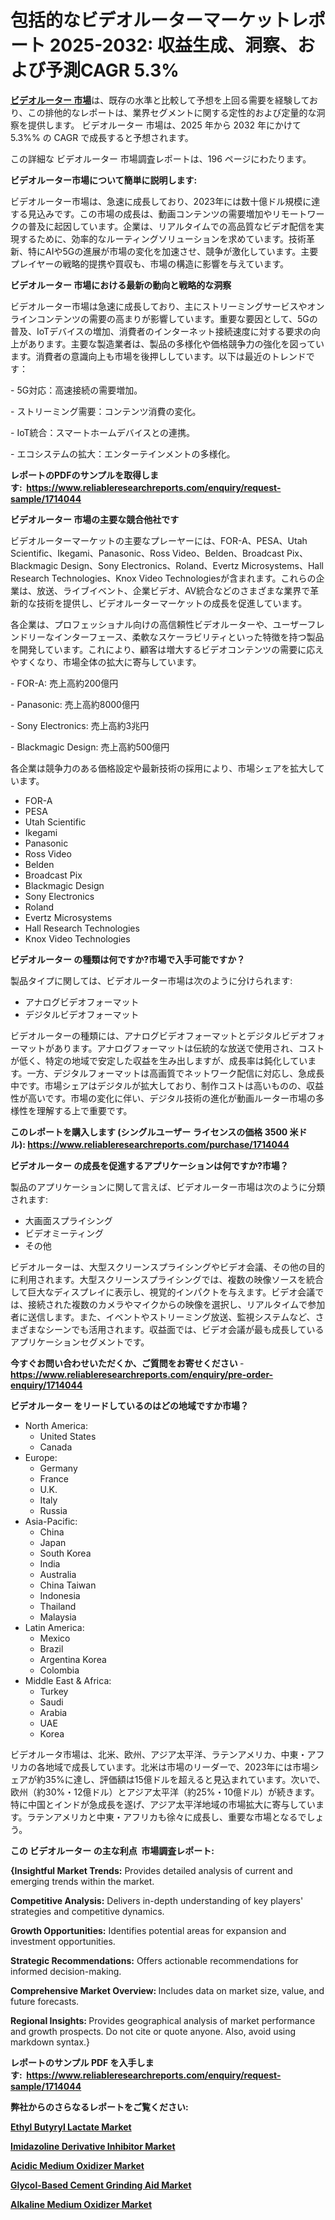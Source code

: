 <p><h1>包括的なビデオルーターマーケットレポート 2025-2032: 収益生成、洞察、および予測CAGR 5.3%</h1></p><p data-sourcepos="1:1-1:157"><strong><a href="https://www.reliableresearchreports.com/video-router-r1714044?utm_campaign=110&utm_medium=36&utm_source=Github&utm_content=ia&utm_term=03022025&utm_id=video-router">ビデオルーター 市場</a></strong>は、既存の水準と比較して予想を上回る需要を経験しており、この排他的なレポートは、業界セグメントに関する定性的および定量的な洞察を提供します。 ビデオルーター 市場は、2025 年から 2032 年にかけて 5.3%% の CAGR で成長すると予想されます。</p>
<p data-sourcepos="3:1-3:50">この詳細な ビデオルーター 市場調査レポートは、196 ページにわたります。</p>
<p><strong>ビデオルーター市場について簡単に説明します:</strong></p>
<p><p>ビデオルーター市場は、急速に成長しており、2023年には数十億ドル規模に達する見込みです。この市場の成長は、動画コンテンツの需要増加やリモートワークの普及に起因しています。企業は、リアルタイムでの高品質なビデオ配信を実現するために、効率的なルーティングソリューションを求めています。技術革新、特にAIや5Gの進展が市場の変化を加速させ、競争が激化しています。主要プレイヤーの戦略的提携や買収も、市場の構造に影響を与えています。</p></p>
<p><strong>ビデオルーター 市場における最新の動向と戦略的な洞察</strong></p>
<p><p>ビデオルーター市場は急速に成長しており、主にストリーミングサービスやオンラインコンテンツの需要の高まりが影響しています。重要な要因として、5Gの普及、IoTデバイスの増加、消費者のインターネット接続速度に対する要求の向上があります。主要な製造業者は、製品の多様化や価格競争力の強化を図っています。消費者の意識向上も市場を後押ししています。以下は最近のトレンドです：</p><p>- 5G対応：高速接続の需要増加。</p><p>- ストリーミング需要：コンテンツ消費の変化。</p><p>- IoT統合：スマートホームデバイスとの連携。</p><p>- エコシステムの拡大：エンターテインメントの多様化。</p></p>
<p><strong>レポートのPDFのサンプルを取得します</strong><strong>:&nbsp;&nbsp;<a href="https://www.reliableresearchreports.com/enquiry/request-sample/1714044?utm_campaign=110&utm_medium=36&utm_source=Github&utm_content=ia&utm_term=03022025&utm_id=video-router">https://www.reliableresearchreports.com/enquiry/request-sample/1714044</a></strong></p>
<p><strong>ビデオルーター 市場の主要な競合他社です</strong></p>
<p><p>ビデオルーターマーケットの主要なプレーヤーには、FOR-A、PESA、Utah Scientific、Ikegami、Panasonic、Ross Video、Belden、Broadcast Pix、Blackmagic Design、Sony Electronics、Roland、Evertz Microsystems、Hall Research Technologies、Knox Video Technologiesが含まれます。これらの企業は、放送、ライブイベント、企業ビデオ、AV統合などのさまざまな業界で革新的な技術を提供し、ビデオルーターマーケットの成長を促進しています。</p><p>各企業は、プロフェッショナル向けの高信頼性ビデオルーターや、ユーザーフレンドリーなインターフェース、柔軟なスケーラビリティといった特徴を持つ製品を開発しています。これにより、顧客は増大するビデオコンテンツの需要に応えやすくなり、市場全体の拡大に寄与しています。</p><p>- FOR-A: 売上高約200億円</p><p>- Panasonic: 売上高約8000億円</p><p>- Sony Electronics: 売上高約3兆円</p><p>- Blackmagic Design: 売上高約500億円 </p><p>各企業は競争力のある価格設定や最新技術の採用により、市場シェアを拡大しています。</p></p>
<p><ul><li>FOR-A</li><li>PESA</li><li>Utah Scientific</li><li>Ikegami</li><li>Panasonic</li><li>Ross Video</li><li>Belden</li><li>Broadcast Pix</li><li>Blackmagic Design</li><li>Sony Electronics</li><li>Roland</li><li>Evertz Microsystems</li><li>Hall Research Technologies</li><li>Knox Video Technologies</li></ul></p>
<p><strong>ビデオルーター の種類は何ですか?市場で入手可能ですか？</strong></p>
<p>製品タイプに関しては、ビデオルーター市場は次のように分けられます:</p>
<p><ul><li>アナログビデオフォーマット</li><li>デジタルビデオフォーマット</li></ul></p>
<p><p>ビデオルーターの種類には、アナログビデオフォーマットとデジタルビデオフォーマットがあります。アナログフォーマットは伝統的な放送で使用され、コストが低く、特定の地域で安定した収益を生み出しますが、成長率は鈍化しています。一方、デジタルフォーマットは高画質でネットワーク配信に対応し、急成長中です。市場シェアはデジタルが拡大しており、制作コストは高いものの、収益性が高いです。市場の変化に伴い、デジタル技術の進化が動画ルーター市場の多様性を理解する上で重要です。</p></p>
<p><strong>このレポートを購入します (シングルユーザー ライセンスの価格 3500 米ドル):&nbsp;<a href="https://www.reliableresearchreports.com/purchase/1714044?utm_campaign=110&utm_medium=36&utm_source=Github&utm_content=ia&utm_term=03022025&utm_id=video-router">https://www.reliableresearchreports.com/purchase/1714044</a></strong></p>
<p><strong>ビデオルーター の成長を促進するアプリケーションは何ですか?市場？</strong></p>
<p>製品のアプリケーションに関して言えば、ビデオルーター市場は次のように分類されます:</p>
<p><ul><li>大画面スプライシング</li><li>ビデオミーティング</li><li>その他</li></ul></p>
<p><p>ビデオルーターは、大型スクリーンスプライシングやビデオ会議、その他の目的に利用されます。大型スクリーンスプライシングでは、複数の映像ソースを統合して巨大なディスプレイに表示し、視覚的インパクトを与えます。ビデオ会議では、接続された複数のカメラやマイクからの映像を選択し、リアルタイムで参加者に送信します。また、イベントやストリーミング放送、監視システムなど、さまざまなシーンでも活用されます。収益面では、ビデオ会議が最も成長しているアプリケーションセグメントです。</p></p>
<p><strong>今すぐお問い合わせいただくか、ご質問をお寄せください</strong><strong>&nbsp;</strong>-<strong><a href="https://www.reliableresearchreports.com/enquiry/pre-order-enquiry/1714044?utm_campaign=110&utm_medium=36&utm_source=Github&utm_content=ia&utm_term=03022025&utm_id=video-router">https://www.reliableresearchreports.com/enquiry/pre-order-enquiry/1714044</a></strong></p>
<p><strong>ビデオルーター をリードしているのはどの地域ですか市場？</strong></p>
<p><ul>
    <li>
        North America:
        <ul>
            <li>United States</li>
            <li>Canada</li>
        </ul>
    </li>
    <li>
        Europe:
        <ul>
            <li>Germany</li>
            <li>France</li>
            <li>U.K.</li>
            <li>Italy</li>
            <li>Russia</li>
        </ul>
    </li>
    <li>
        Asia-Pacific:
        <ul>
            <li>China</li>
            <li>Japan</li>
            <li>South Korea</li>
            <li>India</li>
            <li>Australia</li>
            <li>China Taiwan</li>
            <li>Indonesia</li>
            <li>Thailand</li>
            <li>Malaysia</li>
        </ul>
    </li>
    <li>
        Latin America:
        <ul>
            <li>Mexico</li>
            <li>Brazil</li>
            <li>Argentina Korea</li>
            <li>Colombia</li>
        </ul>
    </li>
    <li>
        Middle East & Africa:
        <ul>
            <li>Turkey</li>
            <li>Saudi</li>
            <li>Arabia</li>
            <li>UAE</li>
            <li>Korea</li>
        </ul>
    </li>
    </ul></p>
<p><p>ビデオルータ市場は、北米、欧州、アジア太平洋、ラテンアメリカ、中東・アフリカの各地域で成長しています。北米は市場のリーダーで、2023年には市場シェアが約35%に達し、評価額は15億ドルを超えると見込まれています。次いで、欧州（約30%・12億ドル）とアジア太平洋（約25%・10億ドル）が続きます。特に中国とインドが急成長を遂げ、アジア太平洋地域の市場拡大に寄与しています。ラテンアメリカと中東・アフリカも徐々に成長し、重要な市場となるでしょう。</p></p>
<p><strong>この ビデオルーター の主な利点&nbsp; 市場調査レポート:</strong></p>
<p><strong>{Insightful Market Trends:</strong> Provides detailed analysis of current and emerging trends within the market.</p>
<p><strong>Competitive Analysis:</strong> Delivers in-depth understanding of key players' strategies and competitive dynamics.</p>
<p><strong>Growth Opportunities:</strong> Identifies potential areas for expansion and investment opportunities.</p>
<p><strong>Strategic Recommendations:</strong> Offers actionable recommendations for informed decision-making.</p>
<p><strong>Comprehensive Market Overview: </strong>Includes data on market size, value, and future forecasts.</p>
<p><strong>Regional Insights: </strong>Provides geographical analysis of market performance and growth prospects. Do not cite or quote anyone. Also, avoid using markdown syntax.}</p>
<p><strong>レポートのサンプル PDF を入手します:&nbsp;</strong><strong>&nbsp;<a href="https://www.reliableresearchreports.com/enquiry/request-sample/1714044?utm_campaign=110&utm_medium=36&utm_source=Github&utm_content=ia&utm_term=03022025&utm_id=video-router">https://www.reliableresearchreports.com/enquiry/request-sample/1714044</a></strong></p>
<p></p>
<p></p>
<p></p>
<p></p>
<p><strong>弊社からのさらなるレポートをご覧ください:</strong></p>
<p><strong><p><a href="https://github.com/uramalorr/Market-Research-Report-List-1/blob/main/ethyl-butyryl-lactate-market.md?utm_campaign=110&utm_medium=36&utm_source=Github&utm_content=ia&utm_term=03022025&utm_id=video-router">Ethyl Butyryl Lactate Market</a></p><p><a href="https://github.com/mathastilley812967/Market-Research-Report-List-1/blob/main/imidazoline-derivative-inhibitor-market.md?utm_campaign=110&utm_medium=36&utm_source=Github&utm_content=ia&utm_term=03022025&utm_id=video-router">Imidazoline Derivative Inhibitor Market</a></p><p><a href="https://github.com/mayabungard8092/Market-Research-Report-List-1/blob/main/acidic-medium-oxidizer-market.md?utm_campaign=110&utm_medium=36&utm_source=Github&utm_content=ia&utm_term=03022025&utm_id=video-router">Acidic Medium Oxidizer Market</a></p><p><a href="https://github.com/kathiestrine5ty/Market-Research-Report-List-1/blob/main/glycol-based-cement-grinding-aid-market.md?utm_campaign=110&utm_medium=36&utm_source=Github&utm_content=ia&utm_term=03022025&utm_id=video-router">Glycol-Based Cement Grinding Aid Market</a></p><p><a href="https://github.com/tamiaknaub6/Market-Research-Report-List-1/blob/main/alkaline-medium-oxidizer-market.md?utm_campaign=110&utm_medium=36&utm_source=Github&utm_content=ia&utm_term=03022025&utm_id=video-router">Alkaline Medium Oxidizer Market</a></p></strong></p>